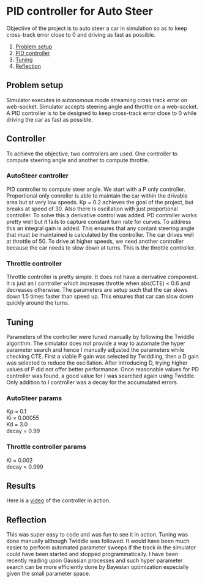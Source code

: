 # PID controller for Auto Steer

Objective of the project is to auto steer a car in simulation so as to keep cross-track error close to 0 and driving as fast as possible.

1. [Problem setup](#problem_setup)
2. [PID controller](#controller)
3. [Tuning](#tuning)
4. [Reflection](#reflection)

## <a name="problem_setup">Problem setup</a>
Simulator executes in autonomous mode streaming cross track error on web-socket. Simulator accepts steering angle and throttle on a web-socket. A PID controller is to be designed to keep cross-track error close to 0 while driving the car as fast as possible.

## <a name="controller">Controller</a>
To achieve the objective, two controllers are used. One controller to compute steering angle and another to compute throttle.

### AutoSteer controller
PID controller to compute steer angle. We start with a P only controller. Proportional only conroller is able to maintain the car within the drivable area but at very low speeds. Kp = 0.2 achieves the goal of the project, but breaks at speed of 30. Also there is oscillation with just proportional controller. To solve this a derivative control was added. PD controller works pretty well but it fails to capture constant turn rate for curves. To address this an integral gain is added. This ensures that any contant steering angle that must be maintained is calculated by the controller. The car drives well at throttle of 50. To drive at higher speeds, we need another controller because the car needs to slow down at turns. This is the throttle controller.

### Throttle controller
Throttle controller is pretty simple. It does not have a derivative component. It is just an I controller which increases throttle when abs(CTE) < 0.6 and decreases otherwise. The parameters are setup such that the car slows down 1.5 times faster than speed up. This ensures that car can slow down quickly around the turns.

## <a name="tuning">Tuning</a>
Parameters of the controller were tuned manually by following the Twiddle algorithm. The simulator does not provide a way to automate the hyper parameter search and hence I manually adjusted the parameters while checking CTE. First a viable P gain was selected by Twiddling, then a D gain was selected to reduce the oscillation. After introducing D, trying higher values of P did not offer better performance. Once reasonable values for PD controller was found, a good value for I was searched again using Twiddle. Only addition to I controller was a decay for the accumulated errors.

### AutoSteer params
Kp = 0.1<br>
Ki = 0.00055<br>
Kd = 3.0<br>
decay = 0.99

### Throttle controller params
Ki = 0.002<br>
decay = 0.999

## <a name="results">Results</a>
Here is a [video](./pid_autosteer.mov) of the controller in action.

## <a name="reflection">Reflection</a>
This was super easy to code and was fun to see it in action. Tuning was done manually although Twiddle was followed. It would have been much easier to perform automated parameter sweeps if the track in the simulator could have been started and stopped programmatically. I have been recently reading upon Gaussian processes and such hyper parameter search can be more efficiently done by Bayesian optimization especially given the small parameter space.
